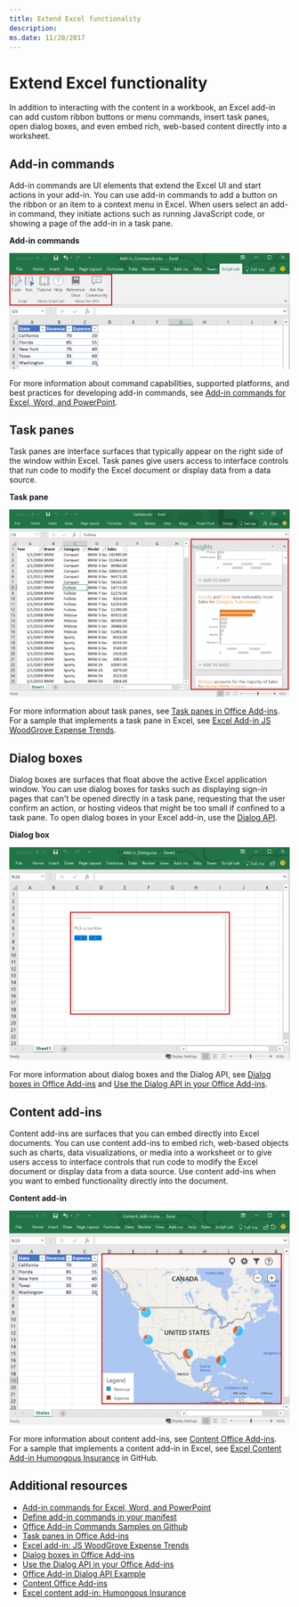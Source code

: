 ```yaml
---
title: Extend Excel functionality
description: 
ms.date: 11/20/2017 
---
```



# Extend Excel functionality

In addition to interacting with the content in a workbook, an Excel add-in can add custom ribbon buttons or menu commands, insert task panes, open dialog boxes, and even embed rich, web-based content directly into a worksheet.

## Add-in commands

Add-in commands are UI elements that extend the Excel UI and start actions in your add-in. You can use add-in commands to add a button on the ribbon or an item to a context menu in Excel. When users select an add-in command, they initiate actions such as running JavaScript code, or showing a page of the add-in in a task pane. 

**Add-in commands**

![Add-in commands in Excel](../images/excel-add-in-commands-script-lab.png)

For more information about command capabilities, supported platforms, and best practices for developing add-in commands, see [Add-in commands for Excel, Word, and PowerPoint](../design/add-in-commands.md).

## Task panes

Task panes are interface surfaces that typically appear on the right side of the window within Excel. Task panes give users access to interface controls that run code to modify the Excel document or display data from a data source. 

**Task pane**

![Task pane add-in in Excel](../images/excel-add-in-task-pane-insights.png)

For more information about task panes, see [Task panes in Office Add-ins](../design/task-pane-add-ins.md). For a sample that implements a task pane in Excel, see [Excel Add-in JS WoodGrove Expense Trends](https://github.com/OfficeDev/Excel-Add-in-WoodGrove-Expense-Trends).

## Dialog boxes

Dialog boxes are surfaces that float above the active Excel application window. You can use dialog boxes for tasks such as displaying sign-in pages that can't be opened directly in a task pane, requesting that the user confirm an action, or hosting videos that might be too small if confined to a task pane. To open dialog boxes in your Excel add-in, use the [Dialog API](/reference/shared/officeui.md).

**Dialog box**

![Add-in dialog box in Excel](../images/excel-add-in-dialog-choose-number.png)

For more information about dialog boxes and the Dialog API, see [Dialog boxes in Office Add-ins](../design/dialog-boxes.md) and [Use the Dialog API in your Office Add-ins](../develop/dialog-api-in-office-add-ins.md).

## Content add-ins

Content add-ins are surfaces that you can embed directly into Excel documents. You can use content add-ins to embed rich, web-based objects such as charts, data visualizations, or media into a worksheet or to give users access to interface controls that run code to modify the Excel document or display data from a data source. Use content add-ins when you want to embed functionality directly into the document.

**Content add-in**

![Content add-in in Excel](../images/excel-add-in-content-map.png)

For more information about content add-ins, see [Content Office Add-ins](../design/content-add-ins.md). For a sample that implements a content add-in in Excel, see [Excel Content Add-in Humongous Insurance](https://github.com/OfficeDev/Excel-Content-Add-in-Humongous-Insurance) in GitHub.

## Additional resources

- [Add-in commands for Excel, Word, and PowerPoint](../design/add-in-commands.md)
- [Define add-in commands in your manifest](../develop/define-add-in-commands.md)
- [Office Add-in Commands Samples on Github](https://github.com/OfficeDev/Office-Add-in-Commands-Samples/)
- [Task panes in Office Add-ins](../design/task-pane-add-ins.md)
- [Excel add-in: JS WoodGrove Expense Trends](https://github.com/OfficeDev/Excel-Add-in-WoodGrove-Expense-Trends)
- [Dialog boxes in Office Add-ins](../design/dialog-boxes.md)
- [Use the Dialog API in your Office Add-ins](../develop/dialog-api-in-office-add-ins.md)
- [Office Add-in Dialog API Example](https://github.com/OfficeDev/Office-Add-in-Dialog-API-Simple-Example)
- [Content Office Add-ins](../design/content-add-ins.md)
- [Excel content add-in: Humongous Insurance](https://github.com/OfficeDev/Excel-Content-Add-in-Humongous-Insurance)
